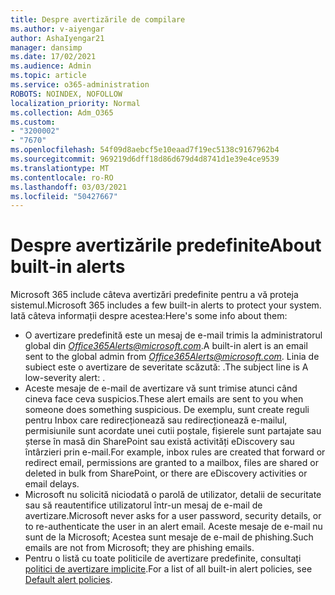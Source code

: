 ```yaml
---
title: Despre avertizările de compilare
ms.author: v-aiyengar
author: AshaIyengar21
manager: dansimp
ms.date: 17/02/2021
ms.audience: Admin
ms.topic: article
ms.service: o365-administration
ROBOTS: NOINDEX, NOFOLLOW
localization_priority: Normal
ms.collection: Adm_O365
ms.custom:
- "3200002"
- "7670"
ms.openlocfilehash: 54f09d8aebcf5e10eaad7f19ec5138c9167962b4
ms.sourcegitcommit: 969219d6dff18d86d679d4d8741d1e39e4ce9539
ms.translationtype: MT
ms.contentlocale: ro-RO
ms.lasthandoff: 03/03/2021
ms.locfileid: "50427667"
---
```

# <a name="about-built-in-alerts"></a><span data-ttu-id="00239-102">Despre avertizările predefinite</span><span class="sxs-lookup"><span data-stu-id="00239-102">About built-in alerts</span></span>

<span data-ttu-id="00239-103">Microsoft 365 include câteva avertizări predefinite pentru a vă proteja sistemul.</span><span class="sxs-lookup"><span data-stu-id="00239-103">Microsoft 365 includes a few built-in alerts to protect your system.</span></span> <span data-ttu-id="00239-104">Iată câteva informații despre acestea:</span><span class="sxs-lookup"><span data-stu-id="00239-104">Here's some info about them:</span></span>

- <span data-ttu-id="00239-105">O avertizare predefinită este un mesaj de e-mail trimis la administratorul global din *Office365Alerts@microsoft.com*.</span><span class="sxs-lookup"><span data-stu-id="00239-105">A built-in alert is an email sent to the global admin from *Office365Alerts@microsoft.com*.</span></span> <span data-ttu-id="00239-106">Linia de subiect este o avertizare de severitate scăzută: <name of alert policy> .</span><span class="sxs-lookup"><span data-stu-id="00239-106">The subject line is A low-severity alert: <name of alert policy>.</span></span>
- <span data-ttu-id="00239-107">Aceste mesaje de e-mail de avertizare vă sunt trimise atunci când cineva face ceva suspicios.</span><span class="sxs-lookup"><span data-stu-id="00239-107">These alert emails are sent to you when someone does something suspicious.</span></span> <span data-ttu-id="00239-108">De exemplu, sunt create reguli pentru Inbox care redirecționează sau redirecționează e-mailul, permisiunile sunt acordate unei cutii poștale, fișierele sunt partajate sau șterse în masă din SharePoint sau există activități eDiscovery sau întârzieri prin e-mail.</span><span class="sxs-lookup"><span data-stu-id="00239-108">For example, inbox rules are created that forward or redirect email, permissions are granted to a mailbox, files are shared or deleted in bulk from SharePoint, or there are eDiscovery activities or email delays.</span></span>
- <span data-ttu-id="00239-109">Microsoft nu solicită niciodată o parolă de utilizator, detalii de securitate sau să reautentifice utilizatorul într-un mesaj de e-mail de avertizare.</span><span class="sxs-lookup"><span data-stu-id="00239-109">Microsoft never asks for a user password, security details, or to re-authenticate the user in an alert email.</span></span> <span data-ttu-id="00239-110">Aceste mesaje de e-mail nu sunt de la Microsoft; Acestea sunt mesaje de e-mail de phishing.</span><span class="sxs-lookup"><span data-stu-id="00239-110">Such emails are not from Microsoft; they are phishing emails.</span></span>
- <span data-ttu-id="00239-111">Pentru o listă cu toate politicile de avertizare predefinite, consultați [politici de avertizare implicite](https://go.microsoft.com/fwlink/?linkid=2103170).</span><span class="sxs-lookup"><span data-stu-id="00239-111">For a list of all built-in alert policies, see [Default alert policies](https://go.microsoft.com/fwlink/?linkid=2103170).</span></span>